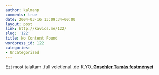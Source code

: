 ```yaml
---
author: kalmanp
comments: true
date: 2004-03-16 13:09:34+00:00
layout: post
link: http://kavics.me/122/
slug: '122'
title: No Content Found
wordpress_id: 122
categories:
- Uncategorized
---
```


Ezt most talaltam..full veletlenul..de K.YO..[__Goschler Tamás festményei__](http://www.festomuvesz.hu/goschler/goschler.htm)
